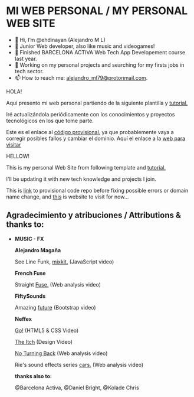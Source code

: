 # MI WEB PERSONAL / MY PERSONAL WEB SITE


- 👋 Hi, I’m @ehdinayan (Alejandro M L)
- 🌱 Junior Web developer, also like music and videogames!
- 💞️ Finished BARCELONA ACTIVA Web Tech App Developement course last year.
- 💞️ Working on my personal projects and searching for my firsts jobs in tech sector.
- 📫 How to reach me: alejandro_ml79@protonmail.com.



<!---
ehdinayan/ehdinayan is a ✨ special ✨ repository because its `README.md` (this file) appears on your GitHub profile.
You can click the Preview link to take a look at your changes.
--->

HOLA!

Aquí  presento mi web personal partiendo de la siguiente plantilla y [tutorial.](https://www.freecodecamp.org/news/how-to-build-a-developer-portfolio-website/)

Iré actualizándola periódicamente con los conocimientos y proyectos tecnológicos en los que tome parte.

Este es el enlace al [código provisional](https://github.com/ehdinayan/portfolio), ya que probablemente vaya a corregir posibles fallos y cambiar el dominio. Aquí el enlace a la [web para visitar](https://ehdinayan.github.io/portfolio/)


HELLOW!

This is my personal Web Site from following template and [tutorial.](https://www.freecodecamp.org/news/how-to-build-a-developer-portfolio-website/)

I'll be updating it with new tech knowledge and projects I join.

This is [link](https://github.com/ehdinayan/portfolio) to provisional code repo before fixing possible errors or domain name change, and [this](https://ehdinayan.github.io/portfolio/) is website to visit for now...

## Agradecimiento y atribuciones / Attributions & thanks to:

- **MUSIC - FX**

  **Alejandro Magaña**

  See Line Funk, [mixkit.](https://mixkit.co/) (JavaScript video)

  **French Fuse**

  Straight [Fuse.](https://www.youtube.com/watch?v=6ozdaINBLhQ) (Web analysis video)

  **FiftySounds**

  Amazing [future](https://www.fiftysounds.com/es/musica-libre-de-derechos/ambiente.html) (Bootstrap video)

  **Neffex**

  [Go!](https://www.youtube.com/watch?v=X5cfg26vkOQ) (HTML5 & CSS Video)

  [The Itch](https://www.youtube.com/watch?v=9uYhFfXXtwA)  (Design Video)

  [No Turning Back](https://www.youtube.com/watch?v=WzHyamdBZ2Y)  (Web analysis video)

  Rie's sound effects series [cars.](https://freesound.org/people/Rie-chanThirty/sounds/683896/) (Web analysis video)

  **thanks also to:**

  @Barcelona Activa, @Daniel Bright, @Kolade Chris
